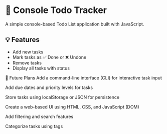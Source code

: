 # 📝 Console Todo Tracker

A simple console-based Todo List application built with JavaScript.

## 💡 Features

- Add new tasks
- Mark tasks as ✅ Done or ❌ Undone
- Remove tasks
- Display all tasks with status


🚀 Future Plans
Add a command-line interface (CLI) for interactive task input

Add due dates and priority levels for tasks

Store tasks using localStorage or JSON for persistence

Create a web-based UI using HTML, CSS, and JavaScript (DOM)

Add filtering and search features

Categorize tasks using tags

